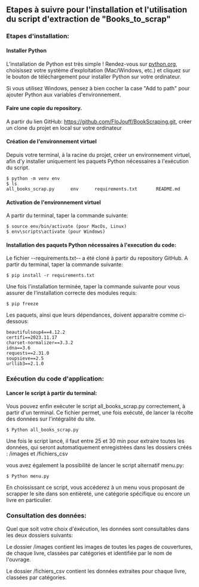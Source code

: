 ## Etapes à suivre pour l'installation et l'utilisation du script d'extraction de "Books_to_scrap"

### Etapes d'installation:

#### Installer Python 
    
L’installation de Python est très simple ! Rendez-vous sur [python.org](https://www.python.org/downloads/), choisissez votre système d’exploitation (Mac/Windows, etc.) et cliquez sur le bouton de téléchargement pour installer Python sur votre ordinateur. 

Si vous utilisez Windows, pensez à bien cocher la case "Add to path" pour ajouter Python aux variables d'environnement.

#### Faire une copie du repository.

A partir du lien GitHub: https://github.com/FloJouff/BookScraping.git, créer un clone du projet en local sur votre ordinateur


#### Création de l'environnement virtuel 

Depuis votre terminal, à la racine du projet, créer un environnement virtuel, afin d'y installer uniquement les paquets Python nécessaires à l'exécution du script.

    $ python -m venv env
    $ ls
    all_books_scrap.py      env      requirements.txt       README.md

#### Activation de l'environnement virtuel

A partir du terminal, taper la commande suivante:

    $ source env/bin/activate (pour MacOs, Linux)
    $ env\scripts\activate (pour Windows)

#### Installation des paquets Python nécessaires à l'execution du code: 

Le fichier --requirements.txt-- a été cloné à partir du repository GitHub.
A partir du terminal, taper la commande suivante:
   
    $ pip install -r requirements.txt

Une fois l'installation terminée, taper la commande suivante pour vous assurer de l'installation correcte des modules requis:

    $ pip freeze

Les paquets, ainsi que leurs dépendances, doivent apparaitre comme ci-dessous:

    beautifulsoup4==4.12.2
    certifi==2023.11.17
    charset-normalizer==3.3.2
    idna==3.6
    requests==2.31.0
    soupsieve==2.5
    urllib3==2.1.0


### Exécution du code d'application:

#### Lancer le script à partir du terminal: 

Vous pouvez enfin exécuter le script all_books_scrap.py correctement, à partir d'un terminal.
Ce fichier permet, une fois exécuté, de lancer la récolte des données sur l'intégralité du site.

    $ Python all_books_scrap.py

Une fois le script lancé, il faut entre 25 et 30 min pour extraire toutes les données, qui seront automatiquement enregistrées dans les dossiers créés : /images et /fichiers_csv

vous avez également la possibilité de lancer le script alternatif menu.py:

    $ Python menu.py

En choississant ce script, vous accéderez à un menu vous proposant de scrapper le site dans son entièreté, une catégorie spécifique ou encore un livre en particulier.

### Consultation des données:

Quel que soit votre choix d'éxécution, les données sont consultables dans les deux dossiers suivants:

Le dossier /images contient les images de toutes les pages de couvertures, de chaque livre, classées par catégories et identifiée par le nom de l'ouvrage.

Le dossier /fichiers_csv contient les données extraites pour chaque livre, classées par catégories.


